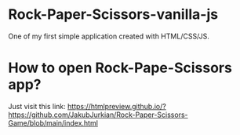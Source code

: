 # Rock-Paper-Scissors-vanilla-js
One of my first simple application created with HTML/CSS/JS.
# How to open Rock-Pape-Scissors app?
Just visit this link: https://htmlpreview.github.io/?https://github.com/JakubJurkian/Rock-Paper-Scissors-Game/blob/main/index.html
